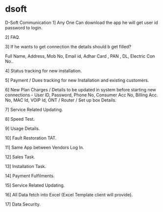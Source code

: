 # dsoft
D-Soft Communication
1] Any One Can download the app he will get user id password to login.

2] FAQ.

3] If he wants to get connection the details should b get filled?

Full Name, Address, Mob No, Email id, Adhar Card , PAN , DL, Electric Con No..

4] Status tracking for new installation.

5] Payment / Dues tracking for new Installation and existing customers.

6] New Plan Charges / Details to be updated in system before starting new connections - User ID, Password, Phone No, Consumer Acc No, Billing Acc. No, MAC Id, VOIP Id, ONT / Router / Set up box Details.

7] Service Related Updating.

8] Speed Test.

9] Usage Details.

10] Fault Restoration TAT.

11] Same App between Vendors Log In.

12] Sales Task.

13] Installation Task.

14] Payment Fulfilments.

15] Service Related Updating.

16] All Data fetch into Excel (Excel Template client will provide).

17] Data Security.
